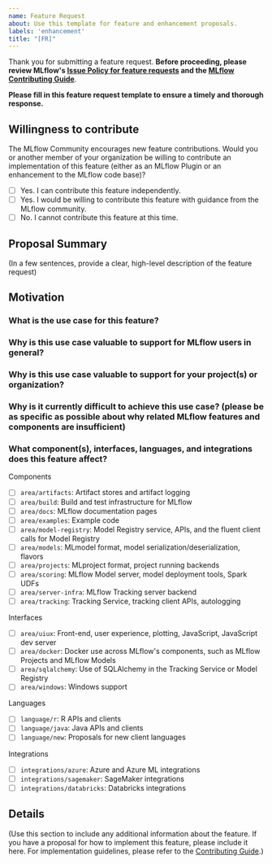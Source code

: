 ```yaml
---
name: Feature Request
about: Use this template for feature and enhancement proposals.
labels: 'enhancement'
title: "[FR]"
---
```

Thank you for submitting a feature request. **Before proceeding, please review MLflow's [Issue Policy for feature requests](https://www.github.com/mlflow/mlflow/blob/master/ISSUE_POLICY.md#feature-requests) and the [MLflow Contributing Guide](https://github.com/mlflow/mlflow/blob/master/CONTRIBUTING.rst)**.

**Please fill in this feature request template to ensure a timely and thorough response.**

## Willingness to contribute
The MLflow Community encourages new feature contributions. Would you or another member of your organization be willing to contribute an implementation of this feature (either as an MLflow Plugin or an enhancement to the MLflow code base)?

- [ ] Yes. I can contribute this feature independently.
- [ ] Yes. I would be willing to contribute this feature with guidance from the MLflow community.
- [ ] No. I cannot contribute this feature at this time.

## Proposal Summary

(In a few sentences, provide a clear, high-level description of the feature request)

## Motivation

### What is the use case for this feature?

### Why is this use case valuable to support for MLflow users in general?

### Why is this use case valuable to support for your project(s) or organization?

### Why is it currently difficult to achieve this use case? (please be as specific as possible about why related MLflow features and components are insufficient)

### What component(s), interfaces, languages, and integrations does this feature affect?
Components 
- [ ] `area/artifacts`: Artifact stores and artifact logging
- [ ] `area/build`: Build and test infrastructure for MLflow
- [ ] `area/docs`: MLflow documentation pages
- [ ] `area/examples`: Example code
- [ ] `area/model-registry`: Model Registry service, APIs, and the fluent client calls for Model Registry
- [ ] `area/models`: MLmodel format, model serialization/deserialization, flavors
- [ ] `area/projects`: MLproject format, project running backends
- [ ] `area/scoring`: MLflow Model server, model deployment tools, Spark UDFs
- [ ] `area/server-infra`: MLflow Tracking server backend
- [ ] `area/tracking`: Tracking Service, tracking client APIs, autologging

Interfaces
- [ ] `area/uiux`: Front-end, user experience, plotting, JavaScript, JavaScript dev server
- [ ] `area/docker`: Docker use across MLflow's components, such as MLflow Projects and MLflow Models
- [ ] `area/sqlalchemy`: Use of SQLAlchemy in the Tracking Service or Model Registry
- [ ] `area/windows`: Windows support

Languages 
- [ ] `language/r`: R APIs and clients
- [ ] `language/java`: Java APIs and clients
- [ ] `language/new`: Proposals for new client languages

Integrations
- [ ] `integrations/azure`: Azure and Azure ML integrations
- [ ] `integrations/sagemaker`: SageMaker integrations
- [ ] `integrations/databricks`: Databricks integrations

## Details

(Use this section to include any additional information about the feature. If you have a proposal for how to implement this feature, please include it here. For implementation guidelines, please refer to the [Contributing Guide](https://github.com/mlflow/mlflow/blob/master/CONTRIBUTING.rst#contribution-guidelines).)
